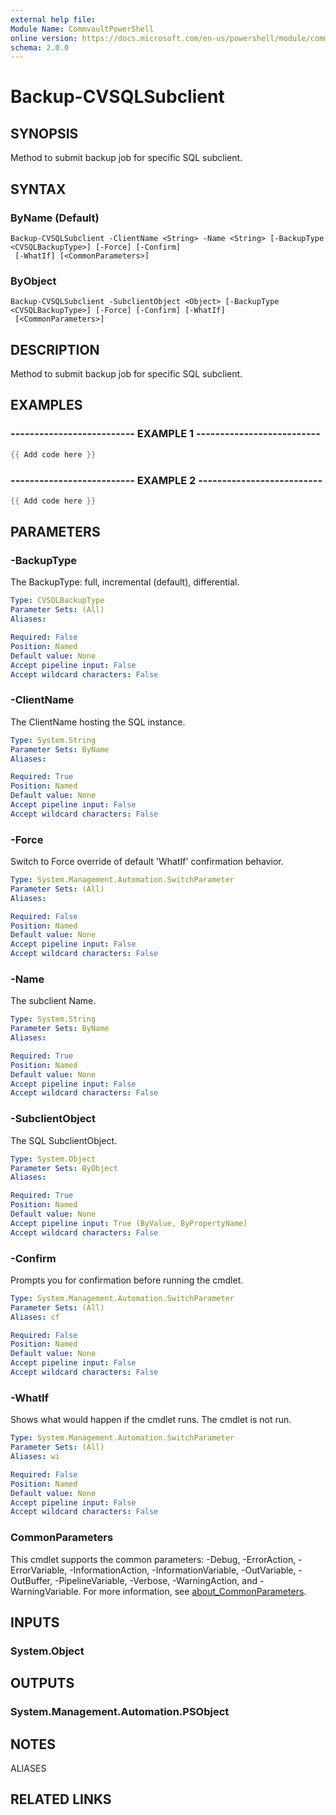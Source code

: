 ```yaml
---
external help file:
Module Name: CommvaultPowerShell
online version: https://docs.microsoft.com/en-us/powershell/module/commvaultpowershell/backup-cvsqlsubclient
schema: 2.0.0
---
```


# Backup-CVSQLSubclient

## SYNOPSIS
Method to submit backup job for specific SQL subclient.

## SYNTAX

### ByName (Default)
```
Backup-CVSQLSubclient -ClientName <String> -Name <String> [-BackupType <CVSQLBackupType>] [-Force] [-Confirm]
 [-WhatIf] [<CommonParameters>]
```

### ByObject
```
Backup-CVSQLSubclient -SubclientObject <Object> [-BackupType <CVSQLBackupType>] [-Force] [-Confirm] [-WhatIf]
 [<CommonParameters>]
```

## DESCRIPTION
Method to submit backup job for specific SQL subclient.

## EXAMPLES

### -------------------------- EXAMPLE 1 --------------------------
```powershell
{{ Add code here }}
```



### -------------------------- EXAMPLE 2 --------------------------
```powershell
{{ Add code here }}
```



## PARAMETERS

### -BackupType
The BackupType: full, incremental (default), differential.

```yaml
Type: CVSQLBackupType
Parameter Sets: (All)
Aliases:

Required: False
Position: Named
Default value: None
Accept pipeline input: False
Accept wildcard characters: False
```

### -ClientName
The ClientName hosting the SQL instance.

```yaml
Type: System.String
Parameter Sets: ByName
Aliases:

Required: True
Position: Named
Default value: None
Accept pipeline input: False
Accept wildcard characters: False
```

### -Force
Switch to Force override of default 'WhatIf' confirmation behavior.

```yaml
Type: System.Management.Automation.SwitchParameter
Parameter Sets: (All)
Aliases:

Required: False
Position: Named
Default value: None
Accept pipeline input: False
Accept wildcard characters: False
```

### -Name
The subclient Name.

```yaml
Type: System.String
Parameter Sets: ByName
Aliases:

Required: True
Position: Named
Default value: None
Accept pipeline input: False
Accept wildcard characters: False
```

### -SubclientObject
The SQL SubclientObject.

```yaml
Type: System.Object
Parameter Sets: ByObject
Aliases:

Required: True
Position: Named
Default value: None
Accept pipeline input: True (ByValue, ByPropertyName)
Accept wildcard characters: False
```

### -Confirm
Prompts you for confirmation before running the cmdlet.

```yaml
Type: System.Management.Automation.SwitchParameter
Parameter Sets: (All)
Aliases: cf

Required: False
Position: Named
Default value: None
Accept pipeline input: False
Accept wildcard characters: False
```

### -WhatIf
Shows what would happen if the cmdlet runs.
The cmdlet is not run.

```yaml
Type: System.Management.Automation.SwitchParameter
Parameter Sets: (All)
Aliases: wi

Required: False
Position: Named
Default value: None
Accept pipeline input: False
Accept wildcard characters: False
```

### CommonParameters
This cmdlet supports the common parameters: -Debug, -ErrorAction, -ErrorVariable, -InformationAction, -InformationVariable, -OutVariable, -OutBuffer, -PipelineVariable, -Verbose, -WarningAction, and -WarningVariable. For more information, see [about_CommonParameters](http://go.microsoft.com/fwlink/?LinkID=113216).

## INPUTS

### System.Object

## OUTPUTS

### System.Management.Automation.PSObject

## NOTES

ALIASES

## RELATED LINKS

